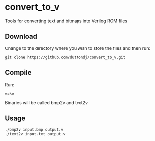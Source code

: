 # convert_to_v
Tools for converting text and bitmaps into Verilog ROM files

## Download
Change to the directory where you wish to store the files and then run:
	
	git clone https://github.com/duttondj/convert_to_v.git
  
## Compile
Run:
	
	make
Binaries will be called bmp2v and text2v

## Usage
	./bmp2v input.bmp output.v
	./text2v input.txt output.v
